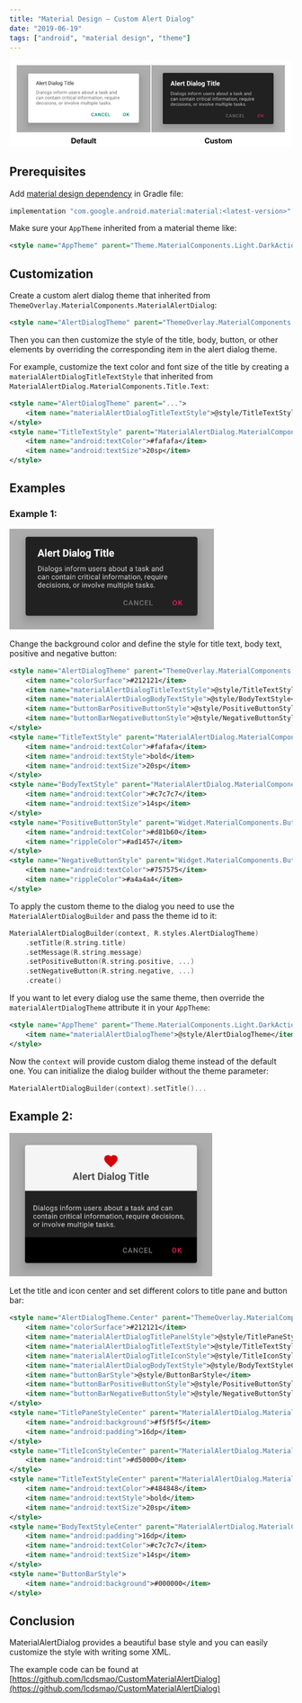 ```yaml
---
title: "Material Design — Custom Alert Dialog"
date: "2019-06-19"
tags: ["android", "material design", "theme"]
---
```


![image](1.png)

## Prerequisites

Add [material design dependency](https://mvnrepository.com/artifact/com.google.android.material/material) in Gradle file:

```gradle
implementation "com.google.android.material:material:<latest-version>"
```

Make sure your `AppTheme` inherited from a material theme like:

```xml
<style name="AppTheme" parent="Theme.MaterialComponents.Light.DarkActionBar">
```

## Customization

Create a custom alert dialog theme that inherited from `ThemeOverlay.MaterialComponents.MaterialAlertDialog`:

```xml
<style name="AlertDialogTheme" parent="ThemeOverlay.MaterialComponents.MaterialAlertDialog"></style>
```

Then you can then customize the style of the title, body, button, or other elements by overriding the corresponding item in the alert dialog theme.

For example, customize the text color and font size of the title by creating a `materialAlertDialogTitleTextStyle` that inherited from `MaterialAlertDialog.MaterialComponents.Title.Text`:

```xml
<style name="AlertDialogTheme" parent="...">
    <item name="materialAlertDialogTitleTextStyle">@style/TitleTextStyle</item>
</style>
<style name="TitleTextStyle" parent="MaterialAlertDialog.MaterialComponents.Title.Text">
    <item name="android:textColor">#fafafa</item>
    <item name="android:textSize">20sp</item>
</style>
```

## Examples

### Example 1:

![image](2.png)

Change the background color and define the style for title text, body text, positive and negative button:

```xml
<style name="AlertDialogTheme" parent="ThemeOverlay.MaterialComponents.MaterialAlertDialog">
    <item name="colorSurface">#212121</item>
    <item name="materialAlertDialogTitleTextStyle">@style/TitleTextStyle</item>
    <item name="materialAlertDialogBodyTextStyle">@style/BodyTextStyle</item>
    <item name="buttonBarPositiveButtonStyle">@style/PositiveButtonStyle</item>
    <item name="buttonBarNegativeButtonStyle">@style/NegativeButtonStyle</item>
</style>
<style name="TitleTextStyle" parent="MaterialAlertDialog.MaterialComponents.Title.Text">
    <item name="android:textColor">#fafafa</item>
    <item name="android:textStyle">bold</item>
    <item name="android:textSize">20sp</item>
</style>
<style name="BodyTextStyle" parent="MaterialAlertDialog.MaterialComponents.Body.Text">
    <item name="android:textColor">#c7c7c7</item>
    <item name="android:textSize">14sp</item>
</style>
<style name="PositiveButtonStyle" parent="Widget.MaterialComponents.Button.TextButton.Dialog">
    <item name="android:textColor">#d81b60</item>
    <item name="rippleColor">#ad1457</item>
</style>
<style name="NegativeButtonStyle" parent="Widget.MaterialComponents.Button.TextButton.Dialog">
    <item name="android:textColor">#757575</item>
    <item name="rippleColor">#a4a4a4</item>
</style>
```

To apply the custom theme to the dialog you need to use the `MaterialAlertDialogBuilder` and pass the theme id to it:

```kotlin
MaterialAlertDialogBuilder(context, R.styles.AlertDialogTheme)
    .setTitle(R.string.title)
    .setMessage(R.string.message)
    .setPositiveButton(R.string.positive, ...)
    .setNegativeButton(R.string.negative, ...)
    .create()
```

If you want to let every dialog use the same theme, then override the `materialAlertDialogTheme` attribute it in your `AppTheme`:

```xml
<style name="AppTheme" parent="Theme.MaterialComponents.Light.DarkActionBar">
    <item name="materialAlertDialogTheme">@style/AlertDialogTheme</item>
</style>
```

Now the `context` will provide custom dialog theme instead of the default one.
You can initialize the dialog builder without the theme parameter:

```kotlin
MaterialAlertDialogBuilder(context).setTitle()...
```

## Example 2:

![image](3.png)

Let the title and icon center and set different colors to title pane and button bar:

```xml
<style name="AlertDialogTheme.Center" parent="ThemeOverlay.MaterialComponents.MaterialAlertDialog">
    <item name="colorSurface">#212121</item>
    <item name="materialAlertDialogTitlePanelStyle">@style/TitlePaneStyleCenter</item>
    <item name="materialAlertDialogTitleTextStyle">@style/TitleTextStyleCenter</item>
    <item name="materialAlertDialogTitleIconStyle">@style/TitleIconStyleCenter</item>
    <item name="materialAlertDialogBodyTextStyle">@style/BodyTextStyleCenter</item>
    <item name="buttonBarStyle">@style/ButtonBarStyle</item>
    <item name="buttonBarPositiveButtonStyle">@style/PositiveButtonStyle</item>
    <item name="buttonBarNegativeButtonStyle">@style/NegativeButtonStyle</item>
</style>
<style name="TitlePaneStyleCenter" parent="MaterialAlertDialog.MaterialComponents.Title.Panel.CenterStacked">
    <item name="android:background">#f5f5f5</item>
    <item name="android:padding">16dp</item>
</style>
<style name="TitleIconStyleCenter" parent="MaterialAlertDialog.MaterialComponents.Title.Icon.CenterStacked">
    <item name="android:tint">#d50000</item>
</style>
<style name="TitleTextStyleCenter" parent="MaterialAlertDialog.MaterialComponents.Title.Text.CenterStacked">
    <item name="android:textColor">#484848</item>
    <item name="android:textStyle">bold</item>
    <item name="android:textSize">20sp</item>
</style>
<style name="BodyTextStyleCenter" parent="MaterialAlertDialog.MaterialComponents.Body.Text">
    <item name="android:padding">16dp</item>
    <item name="android:textColor">#c7c7c7</item>
    <item name="android:textSize">14sp</item>
</style>
<style name="ButtonBarStyle">
    <item name="android:background">#000000</item>
</style>
```

## Conclusion

MaterialAlertDialog provides a beautiful base style and you can easily customize the style with writing some XML.

The example code can be found at [https://github.com/lcdsmao/CustomMaterialAlertDialog](https://github.com/lcdsmao/CustomMaterialAlertDialog)
